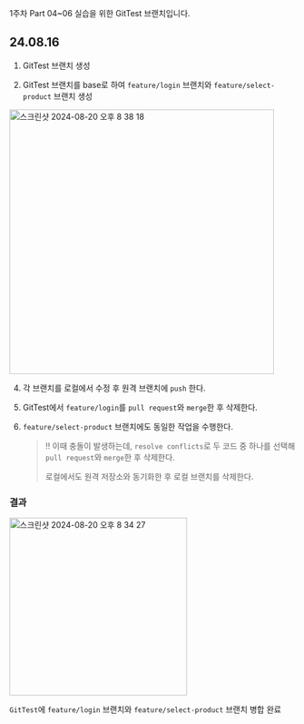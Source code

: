 1주차 Part 04~06 실습을 위한 GitTest 브랜치입니다.

## 24.08.16

1. GitTest 브랜치 생성

2. GitTest 브랜치를 base로 하여 `feature/login` 브랜치와 `feature/select-product` 브랜치 생성

  <img width="466" alt="스크린샷 2024-08-20 오후 8 38 18" src="https://github.com/user-attachments/assets/20ca78f8-101b-44a9-9ee0-65f041e80e2e">

4. 각 브랜치를 로컬에서 수정 후 원격 브랜치에 `push` 한다.

5. GitTest에서 `feature/login`를 `pull request`와 `merge`한 후 삭제한다.

6. `feature/select-product` 브랜치에도 동일한 작업을 수행한다.
   > ‼️ 이때 충돌이 발생하는데, `resolve conflicts`로 두 코드 중 하나를 선택해 `pull request`와 `merge`한 후 삭제한다.
   > 
   > 로컬에서도 원격 저장소와 동기화한 후 로컬 브랜치를 삭제한다.

### 결과

<img width="313" alt="스크린샷 2024-08-20 오후 8 34 27" src="https://github.com/user-attachments/assets/e7332c54-7961-420c-84ea-72588af67b4f">

`GitTest`에 `feature/login` 브랜치와 `feature/select-product` 브랜치 병합 완료
